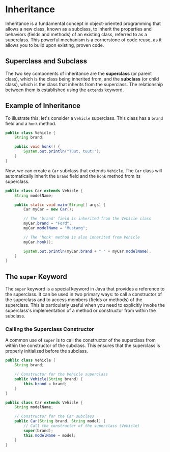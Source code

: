 # Inheritance

Inheritance is a fundamental concept in object-oriented programming that allows a new class, known as a subclass, to inherit the properties and behaviors (fields and methods) of an existing class, referred to as a superclass. This powerful mechanism is a cornerstone of code reuse, as it allows you to build upon existing, proven code.

## Superclass and Subclass

The two key components of inheritance are the **superclass** (or parent class), which is the class being inherited from, and the **subclass** (or child class), which is the class that inherits from the superclass. The relationship between them is established using the `extends` keyword.

## Example of Inheritance

To illustrate this, let's consider a `Vehicle` superclass. This class has a `brand` field and a `honk` method.

```java
public class Vehicle {
    String brand;

    public void honk() {
        System.out.println("Tuut, tuut!");
    }
}
```

Now, we can create a `Car` subclass that extends `Vehicle`. The `Car` class will automatically inherit the `brand` field and the `honk` method from its superclass.

```java
public class Car extends Vehicle {
    String modelName;

    public static void main(String[] args) {
        Car myCar = new Car();

        // The 'brand' field is inherited from the Vehicle class
        myCar.brand = "Ford";
        myCar.modelName = "Mustang";

        // The 'honk' method is also inherited from Vehicle
        myCar.honk();

        System.out.println(myCar.brand + " " + myCar.modelName);
    }
}
```

## The `super` Keyword

The `super` keyword is a special keyword in Java that provides a reference to the superclass. It can be used in two primary ways: to call a constructor of the superclass and to access members (fields or methods) of the superclass. This is particularly useful when you need to explicitly invoke the superclass's implementation of a method or constructor from within the subclass.

### Calling the Superclass Constructor

A common use of `super` is to call the constructor of the superclass from within the constructor of the subclass. This ensures that the superclass is properly initialized before the subclass.

```java
public class Vehicle {
    String brand;

    // Constructor for the Vehicle superclass
    public Vehicle(String brand) {
        this.brand = brand;
    }
}

public class Car extends Vehicle {
    String modelName;

    // Constructor for the Car subclass
    public Car(String brand, String model) {
        // Call the constructor of the superclass (Vehicle)
        super(brand);
        this.modelName = model;
    }
}
```
